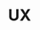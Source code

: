---
title: "UX"
weight: 9
links:
- title: "A Beg­inner’s Guide to Finding User Needs"
  link: "https://jdittrich.github.io/userNeedResearchBook/"
---